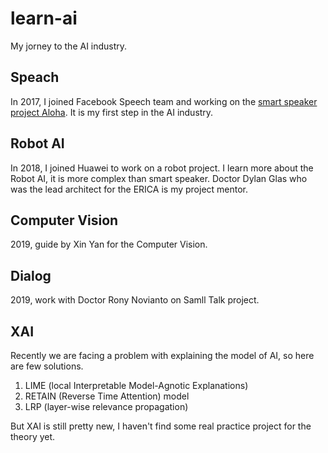 # learn-ai

My jorney to the AI industry.

## Speach 

In 2017, I joined Facebook Speech team and working on the 
[smart speaker project Aloha](https://9to5mac.com/2018/10/08/smart-speaker-portal-facebook-amazon-alexa/).
It is my first step in the AI industry.

## Robot AI

In 2018, I joined Huawei to work on a robot project. I learn more about the Robot AI, 
it is more complex than smart speaker. Doctor Dylan Glas who was the lead architect 
for the ERICA is my project mentor.

## Computer Vision

2019, guide by Xin Yan for the Computer Vision.

## Dialog

2019, work with Doctor Rony Novianto on Samll Talk project.

## XAI

Recently we are facing a problem with explaining the model of AI, so here are few solutions.

1. LIME (local Interpretable Model-Agnotic Explanations)
2. RETAIN (Reverse Time Attention) model
3. LRP (layer-wise relevance propagation)

But XAI is still pretty new, I haven't find some real practice project for the theory yet.
